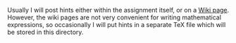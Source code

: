 Usually I will post hints either within the assignment itself, or on a
[Wiki page](https://github.com/williamdemeo/Math700Homework/wiki/_pages).
However, the wiki pages are not very convenient for writing mathematical
expressions, so occasionally I will put hints in a separate TeX file which will
be stored in this directory. 

